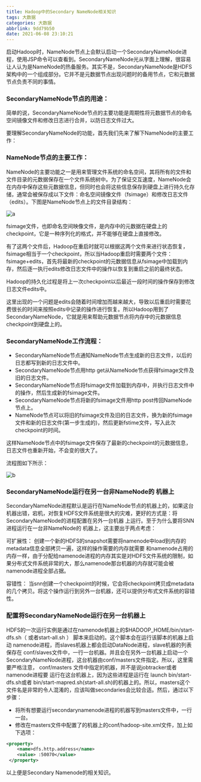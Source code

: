 ```yaml
---
title: Hadoop中的Secondary NameNode相关知识
tags: 大数据
categories: 大数据
abbrlink: 9dd79b50
date: 2021-06-08 23:10:21
---
```


启动Hadoop时，NameNode节点上会默认启动一个SecondaryNameNode进程，使用JSP命令可以查看到。SecondaryNameNode光从字面上理解，很容易让人认为是NameNode的热备服务。其实不是，SecondaryNameNode是HDFS架构中的一个组成部分。它并不是元数据节点出现问题时的备用节点，它和元数据节点负责不同的事情。


### SecondaryNameNode节点的用途：

简单的说，SecondaryNameNode节点的主要功能是周期性将元数据节点的命名空间镜像文件和修改日志进行合并，以防日志文件过大。

 

 

要理解SecondaryNameNode的功能，首先我们先来了解下NameNode的主要工作：

### NameNode节点的主要工作：

NameNode的主要功能之一是用来管理文件系统的命名空间，其将所有的文件和文件目录的元数据保存在一个文件系统树中。为了保证交互速度，NameNode会在内存中保存这些元数据信息，但同时也会将这些信息保存到硬盘上进行持久化存储，通常会被保存成以下文件：命名空间镜像文件（fsimage）和修改日志文件（edits）。下图是NameNode节点上的文件目录结构：

![a](a0001.jpeg)

fsimage文件，也即命名空间映像文件，是内存中的元数据在硬盘上的checkpoint，它是一种序列化的格式，并不能够在硬盘上直接修改。

有了这两个文件后，Hadoop在重启时就可以根据这两个文件来进行状态恢复，fsimage相当于一个checkpoint，所以当Hadoop重启时需要两个文件：fsimage+edits，首先将最新的checkpoint的元数据信息从fsimage中加载到内存，然后逐一执行edits修改日志文件中的操作以恢复到重启之前的最终状态。

Hadoop的持久化过程是将上一次checkpoint以后最近一段时间的操作保存到修改日志文件edits中。

 

这里出现的一个问题是edits会随着时间增加而越来越大，导致以后重启时需要花费很长的时间来按照edits中记录的操作进行恢复。所以Hadoop用到了SecondaryNameNode，它就是用来帮助元数据节点将内存中的元数据信息checkpoint到硬盘上的。

 

### SecondaryNameNode工作流程：

* SecondaryNameNode节点通知NameNode节点生成新的日志文件，以后的日志都写到新的日志文件中。
* SecondaryNameNode节点用http get从NameNode节点获得fsimage文件及旧的日志文件。
* SecondaryNameNode节点将fsimage文件加载到内存中，并执行日志文件中的操作，然后生成新的fsimage文件。
* SecondaryNameNode节点将新的fsimage文件用http post传回NameNode节点上。
* NameNode节点可以将旧的fsimage文件及旧的日志文件，换为新的fsimage文件和新的日志文件(第一步生成的)，然后更新fstime文件，写入此次checkpoint的时间。

这样NameNode节点中的fsimage文件保存了最新的checkpoint的元数据信息，日志文件也重新开始，不会变的很大了。

流程图如下所示：

![b](a0002.jpeg)

### SecondaryNameNode运行在另一台非NameNode的 机器上

SecondaryNameNode进程默认是运行在NameNode节点的机器上的，如果这台机器出错，宕机，对恢复HDFS文件系统是很大的灾难，更好的方式是：将SecondaryNameNode的进程配置在另外一台机器 上运行。至于为什么要将SNN进程运行在一台非NameNode的 机器上，这主要出于两点考虑：

可扩展性： 创建一个新的HDFS的snapshot需要将namenode中load到内存的metadata信息全部拷贝一遍，这样的操作需要的内存就需要 和namenode占用的内存一样，由于分配给namenode进程的内存其实是对HDFS文件系统的限制，如果分布式文件系统非常的大，那么namenode那台机器的内存就可能会被namenode进程全部占据。

容错性： 当snn创建一个checkpoint的时候，它会将checkpoint拷贝成metadata的几个拷贝。将这个操作运行到另外一台机器，还可以提供分布式文件系统的容错性。

 

 

### 配置将SecondaryNameNode运行在另一台机器上

HDFS的一次运行实例是通过在namenode机器上的$HADOOP_HOME/bin/start-dfs.sh（ 或者start-all.sh ） 脚本来启动的。这个脚本会在运行该脚本的机器上启动 namenode进程，而slaves机器上都会启动DataNode进程，slave机器的列表保存在 conf/slaves文件中，一行一台机器。并且会在另外一台机器上启动一个SecondaryNameNode进程，这台机器由conf/masters文件指定。所以，这里需要严格注意， conf/masters 文件中指定的机器，并不是说jobtracker或者namenode进程要 运行在这台机器上，因为这些进程是运行在 launch bin/start-dfs.sh或者 bin/start-mapred.sh(start-all.sh)的机器上的。所以，masters这个文件名是非常的令人混淆的，应该叫做secondaries会比较合适。然后，通过以下步骤：

 
* 将所有想要运行secondarynamenode进程的机器写到masters文件中，一行一台。
* 修改在masters文件中配置了的机器上的conf/hadoop-site.xml文件，加上如下选项：
```XML
<property>
    <name>dfs.http.address</name>
    <value> :50070</value>
 </property>
 ```
 
 

以上便是Secondary Namenode的相关知识。
